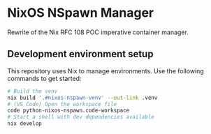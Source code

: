 # NixOS NSpawn Manager

Rewrite of the Nix RFC 108 POC imperative container manager.

## Development environment setup

This repository uses Nix to manage environments.
Use the following commands to get started:

```bash
# Build the venv
nix build '.#nixos-nspawn-venv' --out-link .venv
# (VS Code) Open the workspace file
code python-nixos-nspawn.code-workspace
# Start a shell with dev dependencies available
nix develop
```
